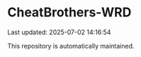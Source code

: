 # CheatBrothers-WRD

Last updated: 2025-07-02 14:16:54

This repository is automatically maintained.
